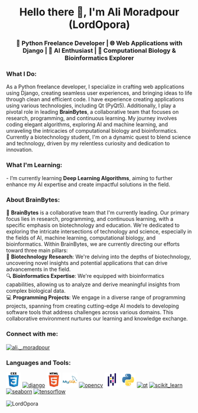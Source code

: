 <h1 align="center">Hello there 👋, I'm Ali Moradpour (LordOpora)</h1>
<h3 align="center">🐍 Python Freelance Developer | 🌐 Web Applications with Django | 🤖 AI Enthusiast | 🧬 Computational Biology & Bioinformatics Explorer</h3>

<h3 align="left">What I Do:</h3>
<p align="left">
As a Python freelance developer, I specialize in crafting web applications using Django, creating seamless user experiences, and bringing ideas to life through clean and efficient code. I have experience creating applications using various technologies, including Qt (PyQt5). Additionally, I play a pivotal role in leading <b>BrainBytes</b>, a collaborative team that focuses on research, programming, and continuous learning. My journey involves coding elegant algorithms, exploring AI and machine learning, and unraveling the intricacies of computational biology and bioinformatics. Currently a biotechnology student, I'm on a dynamic quest to blend science and technology, driven by my relentless curiosity and dedication to innovation.
</p>

<h3 align="left">What I'm Learning:</h3>
<p align="left">
- I’m currently learning <b>Deep Learning Algorithms</b>, aiming to further enhance my AI expertise and create impactful solutions in the field.
</p>

<h3 align="left">About BrainBytes:</h3>
<p align="left">
🧠 <b>BrainBytes</b> is a collaborative team that I'm currently leading. Our primary focus lies in research, programming, and continuous learning, with a specific emphasis on biotechnology and education. We're dedicated to exploring the intricate intersections of technology and science, especially in the fields of AI, machine learning, computational biology, and bioinformatics. Within BrainBytes, we are currently directing our efforts toward three main pillars: <br>
🔬 <b>Biotechnology Research</b>: We're delving into the depths of biotechnology, uncovering novel insights and potential applications that can drive advancements in the field. <br>
🔍 <b>Bioinformatics Expertise</b>: We're equipped with bioinformatics capabilities, allowing us to analyze and derive meaningful insights from complex biological data. <br>
💻 <b>Programming Projects</b>: We engage in a diverse range of programming projects, spanning from creating cutting-edge AI models to developing software tools that address challenges across various domains. This collaborative environment nurtures our learning and knowledge exchange.
</p>

<h3 align="left">Connect with me:</h3>
<p align="left">
<a href="https://instagram.com/ali._.moradpour" target="blank"><img align="center" src="https://raw.githubusercontent.com/rahuldkjain/github-profile-readme-generator/master/src/images/icons/Social/instagram.svg" alt="ali._.moradpour" height="30" width="40" /></a>
</p>

<h3 align="left">Languages and Tools:</h3>
<p align="left">
<a href="https://www.w3schools.com/css/" target="_blank" rel="noreferrer"><img src="https://raw.githubusercontent.com/devicons/devicon/master/icons/css3/css3-original-wordmark.svg" alt="css3" width="40" height="40"/></a>
<a href="https://www.djangoproject.com/" target="_blank" rel="noreferrer"><img src="https://cdn.worldvectorlogo.com/logos/django.svg" alt="django" width="40" height="40"/></a>
<a href="https://www.w3.org/html/" target="_blank" rel="noreferrer"><img src="https://raw.githubusercontent.com/devicons/devicon/master/icons/html5/html5-original-wordmark.svg" alt="html5" width="40" height="40"/></a>
<a href="https://www.mysql.com/" target="_blank" rel="noreferrer"><img src="https://raw.githubusercontent.com/devicons/devicon/master/icons/mysql/mysql-original-wordmark.svg" alt="mysql" width="40" height="40"/></a>
<a href="https://opencv.org/" target="_blank" rel="noreferrer"><img src="https://www.vectorlogo.zone/logos/opencv/opencv-icon.svg" alt="opencv" width="40" height="40"/></a>
<a href="https://pandas.pydata.org/" target="_blank" rel="noreferrer"><img src="https://raw.githubusercontent.com/devicons/devicon/2ae2a900d2f041da66e950e4d48052658d850630/icons/pandas/pandas-original.svg" alt="pandas" width="40" height="40"/></a>
<a href="https://www.python.org" target="_blank" rel="noreferrer"><img src="https://raw.githubusercontent.com/devicons/devicon/master/icons/python/python-original.svg" alt="python" width="40" height="40"/></a>
<a href="https://www.qt.io/" target="_blank" rel="noreferrer"><img src="https://upload.wikimedia.org/wikipedia/commons/0/0b/Qt_logo_2016.svg" alt="qt" width="40" height="40"/></a>
<a href="https://scikit-learn.org/" target="_blank" rel="noreferrer"><img src="https://upload.wikimedia.org/wikipedia/commons/0/05/Scikit_learn_logo_small.svg" alt="scikit_learn" width="40" height="40"/></a>
<a href="https://seaborn.pydata.org/" target="_blank" rel="noreferrer"><img src="https://seaborn.pydata.org/_images/logo-mark-lightbg.svg" alt="seaborn" width="40" height="40"/></a>
<a href="https://www.tensorflow.org" target="_blank" rel="noreferrer"><img src="https://www.vectorlogo.zone/logos/tensorflow/tensorflow-icon.svg" alt="tensorflow" width="40" height="40"/></a>
</p>

<p><img align="center" src="https://github-readme-stats.vercel.app/api/top-langs?username=LordOpora&show_icons=true&locale=en&layout=compact" alt="LordOpora" /></p>

